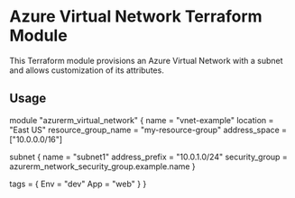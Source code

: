 # Azure Virtual Network Terraform Module

This Terraform module provisions an Azure Virtual Network with a subnet and allows customization of its attributes.

## Usage

module "azurerm_virtual_network"  {
  name                = "vnet-example"
  location            = "East US"
  resource_group_name = "my-resource-group"
  address_space       = ["10.0.0.0/16"]

  subnet {
    name           = "subnet1"
    address_prefix = "10.0.1.0/24"
    security_group = azurerm_network_security_group.example.name
  }

  tags = {
    Env = "dev"
    App = "web"
  }
}
